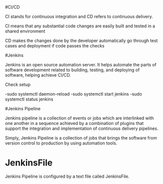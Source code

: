 #CI/CD

CI stands for continuous integration and CD refers to continuous delivery.

CI means that any substantial code changes are easily built and tested in a shared environment 

CD makes the changes done by the developer automatically go through test cases and deployment if code passes the checks

#Jenkins

Jenkins is an open source automation server. It helps automate the parts of software development related to building, testing, and deploying of software, helping achieve CI/CD.

Check setup

-sudo systemctl daemon-reload
-sudo systemctl start jenkins
-sudo systemctl status jenkins

#Jenkins Pipeline

Jenkins pipeline is a collection of events or jobs which are interlinked with one another in a sequence achieved by a combination of plugins that support the integration and implementation of continuous delivery pipelines.

Simply, Jenkins Pipeline is a collection of jobs that brings the software from version control to production by using automation tools.

# JenkinsFile

Jenkins Pipeline is configured by a text file called JenkinsFile.
